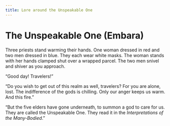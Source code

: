 ```yaml
---
title: Lore around the Unspeakable One
---
```





# The Unspeakable One (Embara)

Three priests stand warming their hands. One woman dressed in red and two men dressed in blue. They each wear white masks. The woman stands with her hands clamped shut over a wrapped parcel. The two men snivel and shiver as you approach.

“Good day! Travelers!”

“Do you wish to get out of this realm as well, travelers? For you are alone, lost. The indifference of the gods is chilling. Only our anger keeps us warm. And this fire.”

“But the five elders have gone underneath, to summon a god to care for us. They are called the Unspeakable One. They read it in the *Interpretations of the Many-Bodied*.”